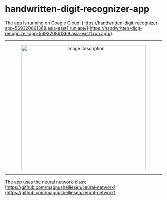 # handwritten-digit-recognizer-app

The app is running on Google Cloud: [https://handwritten-digit-recognizer-app-569320861368.asia-east1.run.app/](https://handwritten-digit-recognizer-app-569320861368.asia-east1.run.app/).

---
<p align="center">
  <img src="https://github.com/user-attachments/assets/f29b80bf-7967-44c6-95a7-09e00ecb3190" alt="Image Description" width="400"/>
</p>

---
The app uses the neural network-class: [https://github.com/magnushelliesen/neural-network](https://github.com/magnushelliesen/neural-network).
